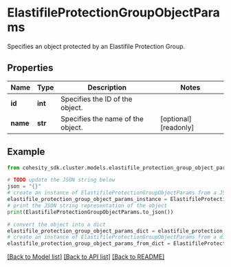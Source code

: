 # ElastifileProtectionGroupObjectParams

Specifies an object protected by an Elastifile Protection Group.

## Properties

Name | Type | Description | Notes
------------ | ------------- | ------------- | -------------
**id** | **int** | Specifies the ID of the object. | 
**name** | **str** | Specifies the name of the object. | [optional] [readonly] 

## Example

```python
from cohesity_sdk.cluster.models.elastifile_protection_group_object_params import ElastifileProtectionGroupObjectParams

# TODO update the JSON string below
json = "{}"
# create an instance of ElastifileProtectionGroupObjectParams from a JSON string
elastifile_protection_group_object_params_instance = ElastifileProtectionGroupObjectParams.from_json(json)
# print the JSON string representation of the object
print(ElastifileProtectionGroupObjectParams.to_json())

# convert the object into a dict
elastifile_protection_group_object_params_dict = elastifile_protection_group_object_params_instance.to_dict()
# create an instance of ElastifileProtectionGroupObjectParams from a dict
elastifile_protection_group_object_params_from_dict = ElastifileProtectionGroupObjectParams.from_dict(elastifile_protection_group_object_params_dict)
```
[[Back to Model list]](../README.md#documentation-for-models) [[Back to API list]](../README.md#documentation-for-api-endpoints) [[Back to README]](../README.md)


